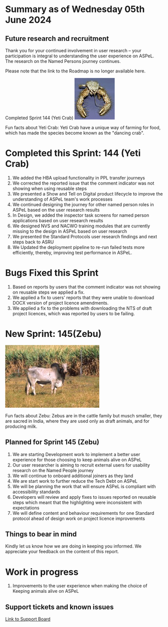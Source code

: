# Summary as of Wednesday 05th June 2024



## Future research and recruitment 

Thank you for your continued involvement in user research – your participation is integral to understanding the user experience on ASPeL. The research on the Named Persons journey continues.  
 


Please note that the link to the Roadmap is no longer available here.



Completed Sprint 144 (Yeti Crab)
![Andrew Thurber, Oregon State University, CC BY-SA 2.0 <https://creativecommons.org/licenses/by-sa/2.0>, via Wikimedia Commons](graphs/128px-Yeti_crab.jpg)





Fun facts about Yeti Crab: Yeti Crab have a unique way of farming for food, which has made the species become known as the "dancing crab".


# Completed this Sprint: 144 (Yeti Crab)
1) We added the HBA upload functionality in PPL transfer journeys
2) We corrected the reported issue that the comment indicator was not showing when using reusable steps
3) We presented a Show and Tell on Digital product lifecycle to improve the understanding of ASPeL team's work processes
4) We continued designing the journey for other named person roles in ASPeL based on the user research results
5) In Design, we added the inspector task screens for named person applications based on user research results
6) We designed NVS and NACWO training modules that are currently missing to the design in ASPeL based on user research
7) We presented the Standard Protocols user research findings and next steps back to ASRU
8) We Updated the deployment pipeline to re-run failed tests more efficiently, thereby, improving test performance in ASPeL.




# Bugs Fixed this Sprint
1) Based on reports by users that the comment indicator was not showing on reusable steps we applied a fix.
2) We applied a fix to users' reports that they were unable to download DOCX version of project licence amendments.
3) We applied a fix to the problems with downloading the NTS of draft project licences, which was reported by users to be failing.



# New Sprint: 145(Zebu)








![Scott Bauer, USDA ARS, Public domain, via Wikimedia Commons](graphs/Zebu.jpg)






Fun facts about Zebu: Zebus are in the cattle family but musch smaller, they are sacred in India, where they are used only as draft animals, and for producing milk.




 

## Planned for Sprint 145 (Zebu)
1) We are starting Development work to implement a better user experience for those choosing to keep animals alive	on ASPeL	
2) Our user researcher is aiming to recruit external users for usability research on the Named People journey
3) We will continue to onboard additional joiners as they land
4) We are start work to further reduce the Tech Debt on ASPeL
5) We will be planning the work that will ensure ASPeL is compliant with accessibility standards
6) Developers will review and apply fixes to issues reported on reusable steps which meant that the highlighting were inconsistent with expectations 
7) We will define content and behaviour requirements for one Standard protocol ahead of design work on project licence improvements

   


## Things to bear in mind
Kindly let us know how we are doing in keeping you informed. We appreciate your feedback on the content of this report.

# Work in progress
1) Improvements to the user experience when making the choice of Keeping animals alive on ASPeL
  

   
 
   
## Support tickets and known issues
[Link to Support Board](https://collaboration.homeoffice.gov.uk/jira/secure/RapidBoard.jspa?rapidView=1717)

